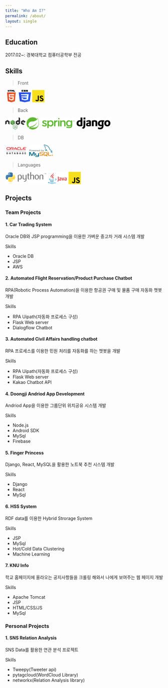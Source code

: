 ```yaml
---
title: "Who Am I?"
permalink: /about/
layout: single
---
```


## Education
2017.02~: 경북대학교 컴퓨터공학부 전공


## Skills
>Front

![html5](/assets/images/skills/html5.png)
![css3](/assets/images/skills/css3.png)
![javascript](/assets/images/skills/js.png)

>Back

![node.js](/assets/images/skills/nodejs.png)
![spring](/assets/images/skills/spring.png)
![django](/assets/images/skills/django.png)

>DB

![oracle](/assets/images/skills/oracle.png)
![mysql](/assets/images/skills/mysql.png)

>Languages

![python](/assets/images/skills/python.png)
![java](/assets/images/skills/java.png)
![javascript](/assets/images/skills/js.png)

## Projects

### Team Projects
#### 1. Car Trading System
Oracle DB와 JSP programming을 이용한 가벼운 중고차 거래 시스템 개발

Skills
- Oracle DB
- JSP 
- AWS

#### 2. Automated Flight Reservation/Product Purchase Chatbot

RPA(Robotic Process 
Automation)을 이용한 항공권 구매 및 물품 구매 자동화 챗봇 개발

Skills
- RPA Uipath(자동화 프로세스 구성)
- Flask Web server
- Dialogflow Chatbot

#### 3. Automated Civil Affairs handling chatbot 

RPA 프로세스를 이용한 민원 처리를 자동화를 하는 챗봇을 개발

Skills
- RPA Uipath(자동화 프로세스 구성)
- Flask Web server
- Kakao Chatbot API

#### 4. Doongji Andriod App Development
Andriod App을 이용한 그룹단위 위치공유 시스템 개발

Skills
- Node.js
- Android SDK
- MySql
- Firebase

#### 5. Finger Princess
Django, React, MySQL을 활용한 노트북 추천 시스템 개발

Skills
- Django
- React 
- MySql

#### 6. HSS System
RDF data를 이용한 Hybrid Strorage System

Skills
- JSP
- MySql
- Hot/Cold Data Clustering
- Machine Learning

#### 7. KNU Info

학교 홈페이지에 올라오는 공지사항들을 크롤링 해와서 나에게 보여주는 웹 페이지 개발

Skills
- Apache Tomcat
- JSP
- HTML/CSS/JS
- MySql 

### Personal Projects

#### 1. SNS Relation Analysis

SNS Data를 활용한 연관 분석 프로젝트

Skills
- Tweepy(Tweeter api)
- pytagcloud(WordCloud Library)
- networkx(Relation Analysis library)


